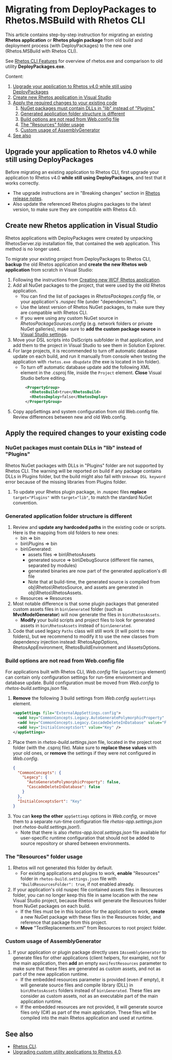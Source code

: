 # Migrating from DeployPackages to Rhetos.MSBuild with Rhetos CLI

This article contains step-by-step instruction for migrating an existing **Rhetos application** or **Rhetos plugin package**
from old build and deployment process (with DeployPackages) to the new one (Rhetos.MSBuild with Rhetos CLI).

See [Rhetos CLI Features](Rhetos-CLI#features) for overview of rhetos.exe
and comparison to old utility **DeployPackages.exe**.

Content:

1. [Upgrade your application to Rhetos v4.0 while still using DeployPackages](#upgrade-your-application-to-rhetos-v40-while-still-using-deploypackages)
2. [Create new Rhetos application in Visual Studio](#create-new-rhetos-application-in-visual-studio)
3. [Apply the required changes to your existing code](#apply-the-required-changes-to-your-existing-code)
   1. [NuGet packages must contain DLLs in "lib" instead of "Plugins"](#nuget-packages-must-contain-dlls-in-lib-instead-of-plugins)
   2. [Generated application folder structure is different](#generated-application-folder-structure-is-different)
   3. [Build options are not read from Web.config file](#build-options-are-not-read-from-webconfig-file)
   4. [The "Resources" folder usage](#the-resources-folder-usage)
   5. [Custom usage of AssemblyGenerator](#custom-usage-of-assemblygenerator)
4. [See also](#see-also)

## Upgrade your application to Rhetos v4.0 while still using DeployPackages

Before migrating an existing application to Rhetos CLI, first
upgrade your application to Rhetos v4.0 **while still using DeployPackages**,
and test that it works correctly.

* The upgrade instructions are in "Breaking changes" section
  in [Rhetos release notes](https://github.com/Rhetos/Rhetos/blob/master/ChangeLog.md).
* Also update the referenced Rhetos plugins packages to the latest version,
  to make sure they are compatible with Rhetos 4.0.

## Create new Rhetos application in Visual Studio

Rhetos applications with DeployPackages were created by unpacking RhetosServer.zip installation
file, that contained the web application. This method is no longer used.

To migrate your existing project from DeployPackages to Rhetos CLI,
**backup** the old Rhetos application and **create the new Rhetos web application** from scratch
in Visual Studio:

1. Following the instructions from [Creating new WCF Rhetos application](Creating-new-WCF-Rhetos-application).
2. Add all NuGet packages to the project, that were used by the old Rhetos application.
   * You can find the list of packages in *RhetosPackages.config* file,
     or your application's *.nuspec* file (under "dependencies").
   * Use the latest version of Rhetos NuGet packages,
     to make sure they are compatible with Rhetos CLI.
   * If you were using any custom NuGet source in *RhetosPackageSources.config* (e.g. network
     folders or private NuGet galleries), make sure to **add the custom package source** in
     [Visual Studio settings](https://docs.microsoft.com/en-us/nuget/consume-packages/install-use-packages-visual-studio#package-sources).
3. Move your DSL scripts into DslScripts subfolder in that application, and add them to the project
   in Visual Studio to see them in Solution Explorer.
4. For large projects, it is recommended to turn off automatic database update on each build,
   and run it manually from console when testing the application with `rhetos.exe dbupdate`
   (the exe is located in bin folder).
   * To turn off automatic database update add the following XML element in the .csproj file,
     inside the `Project` element. **Close** Visual Studio before editing.
     ```xml
       <PropertyGroup>
         <RhetosBuild>true</RhetosBuild>
         <RhetosDeploy>false</RhetosDeploy>
       </PropertyGroup>
     ```
5. Copy appSettings and system configuration from old Web.config file.
   Review differences between new and old Web.config.

## Apply the required changes to your existing code

### NuGet packages must contain DLLs in "lib" instead of "Plugins"

Rhetos NuGet packages with DLLs in "Plugins" folder are not supported by Rhetos CLI.
The warning will be reported on build if any package contains DLLs in Plugins folder,
but the build might also fail with `Unknown DSL keyword` error because of the missing
libraries from Plugins folder.

1. To update your Rhetos plugin package, in .nuspec files **replace** `target="Plugins"`
   with `target="lib"`, to match the standard NuGet convention.

### Generated application folder structure is different

1. Review and **update any hardcoded paths** in the existing code or scripts.
   Here is the mapping from old folders to new ones:
   * bin => bin
   * bin\Plugins => bin
   * bin\Generated:
     * assets files => bin\RhetosAssets
     * generated source => bin\DebugSource (different file names, separated by modules)
     * generated binaries are now part of the generated application's dll file
     * Note that at build-time, the generated source is compiled from obj\Rhetos\RhetosSource,
       and assets are generated in obj\Rhetos\RhetosAssets.
   * Resources => Resources
2. Most notable difference is that some plugin packages that generated custom assets
   files in `bin\Generated` folder (such as **MvcModelGenerator**) will now generate
   the files in `bin\RhetosAssets`.
   * **Modify** your build scripts and project files to look for generated assets
     in `bin\RhetosAssets` instead of `bin\Generated`.
3. Code that used legacy `Paths` class will still work (it will point to new folders),
   but we recommend to modify it to use the new classes from dependency injection instead:
   RhetosAppOptions, RhetosAppEnvironment, RhetosBuildEnvironment and IAssetsOptions.

### Build options are not read from Web.config file

For applications built with Rhetos CLI, *Web.config* file (`appSettings` element) can contain
only configuration settings for run-time environment and database update.
Build configuration must be moved from *Web.config* to *rhetos-build.settings.json* file.

1. **Remove** the following 3 build settings from *Web.config* `appSettings` element.
    ```xml
    <appSettings file="ExternalAppSettings.config">
      <add key="CommonConcepts.Legacy.AutoGeneratePolymorphicProperty" value="False" />
      <add key="CommonConcepts.Legacy.CascadeDeleteInDatabase" value="False" />
      <add key="InitialConceptsSort" value="Key" />
    </appSettings>
    ```
2. Place them in *rhetos-build.settings.json* file, located in the project root folder
   (with the .csproj file). Make sure to **replace these values** with your old ones,
   or **remove** the settings if they were not configured in *Web.config*.
    ```json
    {
      "CommonConcepts": {
        "Legacy": {
          "AutoGeneratePolymorphicProperty": false,
          "CascadeDeleteInDatabase": false
        }
      },
      "InitialConceptsSort": "Key"
    }
    ```
3. You can **keep the other** `appSettings` options in *Web.config*, or move them to a separate
   run-time configuration file *rhetos-app.settings.json* (not *rhetos-build.settings.json*!).
   * Note that there is also *rhetos-app.local.settings.json* file available for user-specific
     runtime configuration that should not be added to source repository or shared
     between environments.

### The "Resources" folder usage

1. Rhetos will not generated this folder by default.
   * For existing applications and plugins to work, **enable** "Resources" folder
     in `rhetos-build.settings.json` file with `"BuildResourcesFolder": true`,
     if not enabled already.
2. If your application's old nuspec file contained assets files in Resources folder,
   you can no longer keep this file in same location with the new Visual Studio project,
   because Rhetos will generate the Resources folder from NuGet packages on each build.
   * If the files must be in this location for the application to work,
     **create** a new NuGet package with these files in the Resources folder,
     and reference that package from this project.
   * **Move** "TextReplacements.xml" from Resources to root project folder.

### Custom usage of AssemblyGenerator

1. If your application or plugin package directly uses `IAssemblyGenerator`
   to generate files for other applications (client helpers, for example), not for the main
   application, then **add** an empty `manifestResources` parameter to make sure that
   these files are generated as custom assets, and not as part of the new application runtime.
   * If the embedded resources parameter is provided (even if empty), it will generate
     source files and compile library (DLL) in `bin\RhetosAssets` folders instead of
     `bin\Generated`. These files are consider as custom assets,
     not as an executable part of the main application runtime.
   * If the embedded resources are not provided, it will generate source files only (C#)
     as part of the main application. These files will be compiled into the main Rhetos
     application and used at runtime.

## See also

* [Rhetos CLI](Rhetos-CLI).
* [Upgrading custom utility applications to Rhetos 4.0](Upgrading-custom-utility-applications-to-Rhetos-40).
